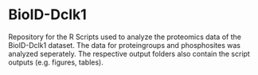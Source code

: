 # BioID-Dclk1
Repository for the R Scripts used to analyze the proteomics data of the BioID-Dclk1 dataset. The data for proteingroups and phosphosites was analyzed seperately. The respective output folders also contain the script outputs (e.g. figures, tables).
